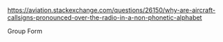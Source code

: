 https://aviation.stackexchange.com/questions/26150/why-are-aircraft-callsigns-pronounced-over-the-radio-in-a-non-phonetic-alphabet

Group Form